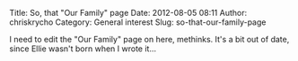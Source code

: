 Title: So, that "Our Family" page
Date: 2012-08-05 08:11
Author: chriskrycho
Category: General interest
Slug: so-that-our-family-page

I need to edit the "Our Family" page on here, methinks. It's a bit out
of date, since Ellie wasn't born when I wrote it...
